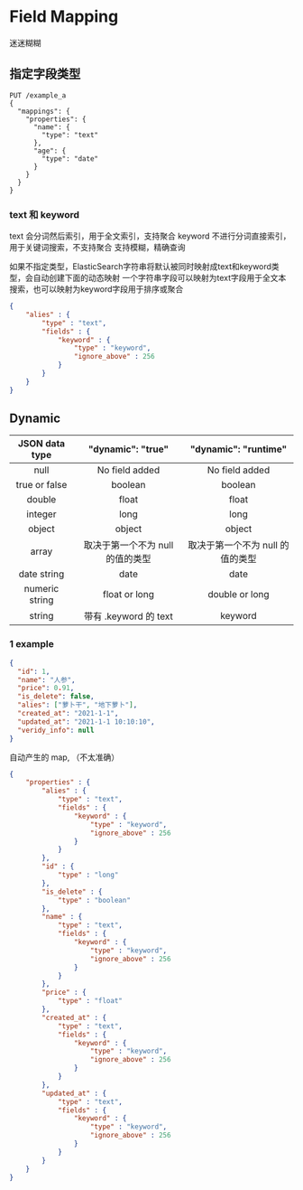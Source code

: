 # Field Mapping

迷迷糊糊

## 指定字段类型

```text
PUT /example_a
{
  "mappings": {
    "properties": {
      "name": {
        "type": "text"
      },
      "age": {
        "type": "date"
      }
    }
  }
}
```

### text 和 keyword

text 会分词然后索引，用于全文索引，支持聚合
keyword 不进行分词直接索引，用于关键词搜索，不支持聚合
支持模糊，精确查询

如果不指定类型，ElasticSearch字符串将默认被同时映射成text和keyword类型，会自动创建下面的动态映射
一个字符串字段可以映射为text字段用于全文本搜索，也可以映射为keyword字段用于排序或聚合

```json
{
    "alies" : {
        "type" : "text",
        "fields" : {
            "keyword" : {
                "type" : "keyword",
                "ignore_above" : 256
            }
        }
    }
}
```

## Dynamic

| JSON data type | "dynamic": "true" | "dynamic": "runtime" |
| :-: | :-: | :-: |
| null | No field added | No field added |
| true or false | boolean | boolean |
| double | float | float |
| integer | long | long |
| object | object | object |
| array | 取决于第一个不为 null 的值的类型 | 取决于第一个不为 null 的值的类型 |
| date string | date | date |
| numeric string | float or long | double or long |
| string | 带有 .keyword 的 text | keyword |

### 1 example

```json
{
  "id": 1,
  "name": "人参",
  "price": 0.91,
  "is_delete": false,
  "alies": ["萝卜干", "地下萝卜"],
  "created_at": "2021-1-1",
  "updated_at": "2021-1-1 10:10:10",
  "veridy_info": null
}
```

自动产生的 map, （不太准确）

```json
{
    "properties" : {
        "alies" : {
            "type" : "text",
            "fields" : {
                "keyword" : {
                    "type" : "keyword",
                    "ignore_above" : 256
                }
            }
        },
        "id" : {
            "type" : "long"
        },
        "is_delete" : {
            "type" : "boolean"
        },
        "name" : {
            "type" : "text",
            "fields" : {
                "keyword" : {
                    "type" : "keyword",
                    "ignore_above" : 256
                }
            }
        },
        "price" : {
            "type" : "float"
        },
        "created_at" : {
            "type" : "text",
            "fields" : {
                "keyword" : {
                    "type" : "keyword",
                    "ignore_above" : 256
                }
            }
        },
        "updated_at" : {
            "type" : "text",
            "fields" : {
                "keyword" : {
                    "type" : "keyword",
                    "ignore_above" : 256
                }
            }
        }
    }
}
```
